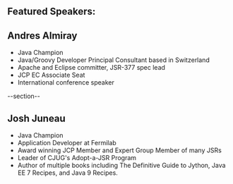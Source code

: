 ## Featured Speakers: 


## Andres Almiray
* Java Champion
* Java/Groovy Developer Principal Consultant based in Switzerland
* Apache and Eclipse committer, JSR-377 spec lead
* JCP EC Associate Seat
* International conference speaker

--section--
## Josh Juneau
* Java Champion
* Application Developer at Fermilab
* Award winning JCP Member and Expert Group Member of many JSRs
* Leader of CJUG's Adopt-a-JSR Program
* Author of multiple books including The Definitive Guide to Jython, Java EE 7 Recipes, and Java 9 Recipes.
